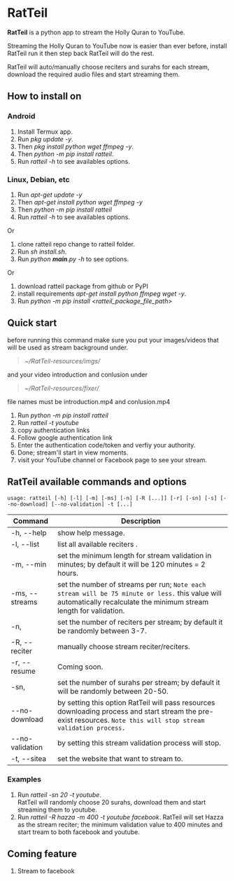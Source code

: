 RatTeil
=======
**RatTeil** is a python app to stream the Holly Quran to YouTube.

Streaming the Holly Quran to YouTube now is easier than ever before, install RatTeil run it then step back RatTeil will do the rest. 

RatTeil will auto/manually choose reciters and surahs for each stream, download the required audio files and start streaming them.

How to install on
-----------------

### Android
1. Install Termux app.
2. Run *pkg update -y*.
3. Then *pkg install python wget ffmpeg -y*.
4. Then *python -m pip install ratteil*.
5. Run *ratteil -h* to see availables options.

### Linux, Debian, etc

1. Run *apt-get update -y*
2. Then *apt-get install python wget ffmpeg -y*
3. Then *python -m pip install ratteil*
4. Run *ratteil -h* to see availables options.

Or 

1. clone ratteil repo change to ratteil folder.
2. Run *sh install.sh*.
3. Run *python __main__.py -h* to see options.

Or 

1. download ratteil package from github or PyPI
2. install requirements *apt-get install python ffmpeg wget -y*.
3. Run *python -m pip install <ratteil_package_file_path>*

Quick start
------------

before running this command make sure you put your images/videos that will be used as stream background under.
> *~/RatTeil-resources/imgs/*

and your video introduction and conlusion under 
> *~/RatTeil-resources/fixer/*

file names must be introduction.mp4 and conlusion.mp4

1. Run *python -m pip install ratteil*
2. Run *ratteil -t youtube*
3. copy authentication links 
4. Follow google authentication link
5. Enter the authentication code/token and verfiy your authority.
6. Done; stream'll start in view moments.
7. visit your YouTube channel or Facebook page to see your stream.

RatTeil available commands and options
--------------------------------------
```console
usage: ratteil [-h] [-l] [-m] [-ms] [-n] [-R [...]] [-r] [-sn] [-s] [--no-download] [--no-validation] -t [...]
```


Command      | Description
--------     | -----------
-h, --help   | show help message.
-l, --list   | list all available reciters .
-m, --min    | set the minimum length for stream validation in minutes; by default it will be 120 minutes = 2 hours.
-ms, --streams |   set the number of streams per run;  ``Note each stream will be 75 minute or less.`` this value will automatically recalculate the minimum stream length for validation. 
-n,            | set the number of reciters per stream; by default it be randomly between 3-7.
-R, --reciter  | manually choose stream reciter/reciters.
-r, --resume   | Coming soon.
-sn,           | set the number of surahs per stream; by default it will be randomly between 20-50.
--no-download  | by setting this option RatTeil will pass resources downloading process and start stream the pre-exist resources. ``Note this will stop stream validation process.``
--no-validation  | by setting this stream validation process will stop.
-t, --sitea    | set the website that want to stream to.


### Examples
1. Run *ratteil -sn 20 -t youtube*.
<br>RatTeil will randomly choose 20 surahs, download them and start streaming them to youtube.
2. Run *ratteil -R hazza -m 400 -t youtube facebook*.
RatTeil will set Hazza as the stream reciter; the minimum validation value to 400 minutes and start <s></s>tream to both facebook and youtube.

Coming feature 
-------------- 
  1. Stream to facebook